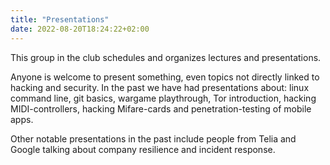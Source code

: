 ```yaml
---
title: "Presentations"
date: 2022-08-20T18:24:22+02:00
---
```

This group in the club schedules and organizes lectures and presentations.

Anyone is welcome to present something, even topics not directly linked to hacking and security. In the past we have had presentations about: linux command line, git basics, wargame playthrough, Tor introduction, hacking MIDI-controllers, hacking Mifare-cards and penetration-testing of mobile apps.

Other notable presentations in the past include people from Telia and Google talking about company resilience and incident response.
